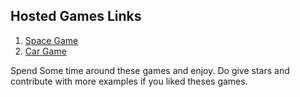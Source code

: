 ## Hosted Games Links

1. [Space Game](http://dsc712_space.surge.sh)
2. [Car Game](http://dsc712_car.surge.sh)

Spend Some time around these games and enjoy. Do give stars and 
contribute with more examples if you liked theses games.

